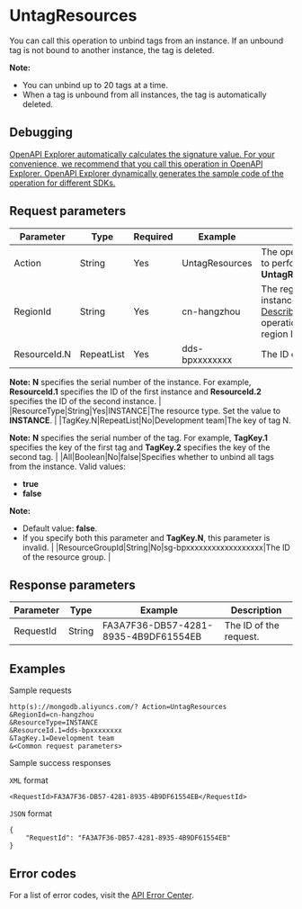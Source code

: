 # UntagResources

You can call this operation to unbind tags from an instance. If an unbound tag is not bound to another instance, the tag is deleted.

**Note:**

-   You can unbind up to 20 tags at a time.
-   When a tag is unbound from all instances, the tag is automatically deleted.

## Debugging

[OpenAPI Explorer automatically calculates the signature value. For your convenience, we recommend that you call this operation in OpenAPI Explorer. OpenAPI Explorer dynamically generates the sample code of the operation for different SDKs.](https://api.aliyun.com/#product=Dds&api=UntagResources&type=RPC&version=2015-12-01)

## Request parameters

|Parameter|Type|Required|Example|Description|
|---------|----|--------|-------|-----------|
|Action|String|Yes|UntagResources|The operation that you want to perform. Set the value to **UntagResources**. |
|RegionId|String|Yes|cn-hangzhou|The region ID of the instance. You can call the [DescribeDBInstanceAttribute](~~62010~~) operation to query the region ID of the instance. |
|ResourceId.N|RepeatList|Yes|dds-bpxxxxxxxx|The ID of instance N.

 **Note:** **N** specifies the serial number of the instance. For example, **ResourceId.1** specifies the ID of the first instance and **ResourceId.2** specifies the ID of the second instance. |
|ResourceType|String|Yes|INSTANCE|The resource type. Set the value to **INSTANCE**. |
|TagKey.N|RepeatList|No|Development team|The key of tag N.

 **Note:** **N** specifies the serial number of the tag. For example, **TagKey.1** specifies the key of the first tag and **TagKey.2** specifies the key of the second tag. |
|All|Boolean|No|false|Specifies whether to unbind all tags from the instance. Valid values:

 -   **true**
-   **false**

 **Note:**

-   Default value: **false**.
-   If you specify both this parameter and **TagKey.N**, this parameter is invalid. |
|ResourceGroupId|String|No|sg-bpxxxxxxxxxxxxxxxxxx|The ID of the resource group. |

## Response parameters

|Parameter|Type|Example|Description|
|---------|----|-------|-----------|
|RequestId|String|FA3A7F36-DB57-4281-8935-4B9DF61554EB|The ID of the request. |

## Examples

Sample requests

```
http(s)://mongodb.aliyuncs.com/? Action=UntagResources
&RegionId=cn-hangzhou
&ResourceType=INSTANCE
&ResourceId.1=dds-bpxxxxxxxx
&TagKey.1=Development team
&<Common request parameters>
```

Sample success responses

`XML` format

```
<RequestId>FA3A7F36-DB57-4281-8935-4B9DF61554EB</RequestId>
```

`JSON` format

```
{
	"RequestId": "FA3A7F36-DB57-4281-8935-4B9DF61554EB"
}
```

## Error codes

For a list of error codes, visit the [API Error Center](https://error-center.alibabacloud.com/status/product/Dds).

